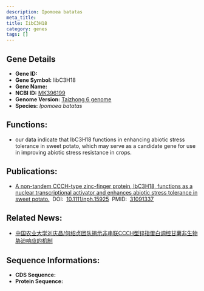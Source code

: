 ```yaml
---
description: Ipomoea batatas
meta_title:
title: IibC3H18
category: genes
tags: []
---
```


## Gene Details
- **Gene ID:**	[]()
- **Gene Symbol:** IibC3H18
- **Gene Name:** 
- **NCBI ID:** [MK396199](https://www.ncbi.nlm.nih.gov/gene/?term=MK396199)
- **Genome Version:** [Taizhong 6 genome]()
- **Species:** *Ipomoea batatas*

## Functions:
   - our data indicate that IbC3H18 functions in enhancing abiotic stress tolerance in sweet potato, which may serve as a candidate gene for use in improving abiotic stress resistance in crops.

## Publications:
   - [A non-tandem CCCH-type zinc-finger protein, IbC3H18, functions as a nuclear transcriptional activator and enhances abiotic stress tolerance in sweet potato.]( https://nph.onlinelibrary.wiley.com/doi/10.1111/nph.15925)&nbsp;&nbsp;DOI:&nbsp;&nbsp;[10.1111/nph.15925](https://nph.onlinelibrary.wiley.com/doi/10.1111/nph.15925)&nbsp;&nbsp;PMID:&nbsp;&nbsp;[31091337](https://pubmed.ncbi.nlm.nih.gov/31091337/)

## Related News:
   - [中国农业大学刘庆昌/何绍贞团队揭示非串联CCCH型锌指蛋白调控甘薯非生物胁迫响应的机制](https://mp.weixin.qq.com/s?__biz=Mzg3MDEwNDEyMg==&mid=2247484463&idx=3&sn=124e31eb42c55e50f6401bda59fbb403&chksm=ce93a97af9e4206cf81b8bb3605a030761e979f6de287075263c5a5fa97119cd6d7335a2e466&scene=27#wechat_redirect)

## Sequence Informations:
- **CDS Sequence:**
- **Protein Sequence:**
